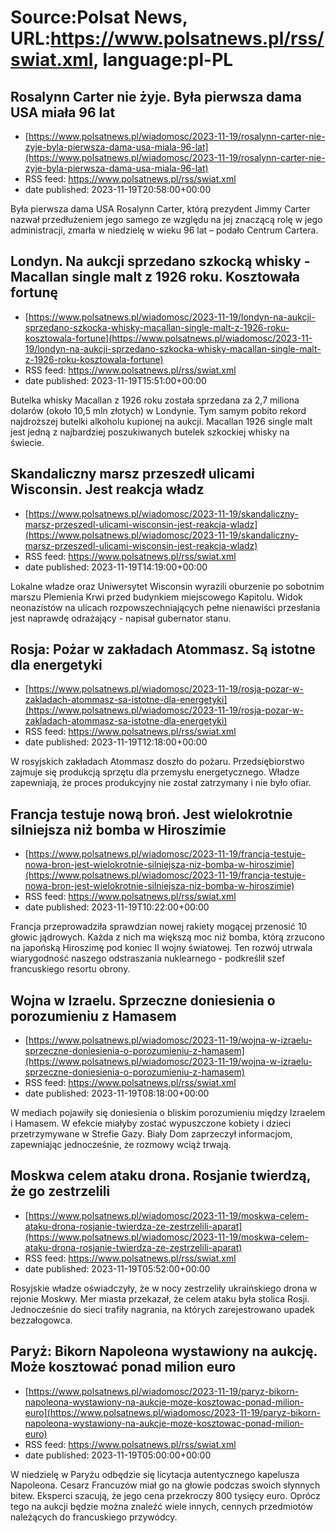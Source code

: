 # Source:Polsat News, URL:https://www.polsatnews.pl/rss/swiat.xml, language:pl-PL

## Rosalynn Carter nie żyje. Była pierwsza dama USA miała 96 lat
 - [https://www.polsatnews.pl/wiadomosc/2023-11-19/rosalynn-carter-nie-zyje-byla-pierwsza-dama-usa-miala-96-lat](https://www.polsatnews.pl/wiadomosc/2023-11-19/rosalynn-carter-nie-zyje-byla-pierwsza-dama-usa-miala-96-lat)
 - RSS feed: https://www.polsatnews.pl/rss/swiat.xml
 - date published: 2023-11-19T20:58:00+00:00

Była pierwsza dama USA Rosalynn Carter, którą prezydent Jimmy Carter nazwał przedłużeniem jego samego ze względu na jej znaczącą rolę w jego administracji, zmarła w niedzielę w wieku 96 lat – podało Centrum Cartera.

## Londyn. Na aukcji sprzedano szkocką whisky - Macallan single malt z 1926 roku. Kosztowała fortunę
 - [https://www.polsatnews.pl/wiadomosc/2023-11-19/londyn-na-aukcji-sprzedano-szkocka-whisky-macallan-single-malt-z-1926-roku-kosztowala-fortune](https://www.polsatnews.pl/wiadomosc/2023-11-19/londyn-na-aukcji-sprzedano-szkocka-whisky-macallan-single-malt-z-1926-roku-kosztowala-fortune)
 - RSS feed: https://www.polsatnews.pl/rss/swiat.xml
 - date published: 2023-11-19T15:51:00+00:00

Butelka whisky Macallan z 1926 roku została sprzedana za 2,7 miliona dolarów (około 10,5 mln złotych) w Londynie. Tym samym pobito rekord najdroższej butelki alkoholu kupionej na aukcji. Macallan 1926 single malt jest jedną z najbardziej poszukiwanych butelek szkockiej whisky na świecie.

## Skandaliczny marsz przeszedł ulicami Wisconsin. Jest reakcja władz
 - [https://www.polsatnews.pl/wiadomosc/2023-11-19/skandaliczny-marsz-przeszedl-ulicami-wisconsin-jest-reakcja-wladz](https://www.polsatnews.pl/wiadomosc/2023-11-19/skandaliczny-marsz-przeszedl-ulicami-wisconsin-jest-reakcja-wladz)
 - RSS feed: https://www.polsatnews.pl/rss/swiat.xml
 - date published: 2023-11-19T14:19:00+00:00

Lokalne władze oraz Uniwersytet Wisconsin wyrazili oburzenie po sobotnim marszu Plemienia Krwi przed budynkiem miejscowego Kapitolu. Widok neonazistów na ulicach rozpowszechniających pełne nienawiści przesłania jest naprawdę odrażający - napisał gubernator stanu.

## Rosja: Pożar w zakładach Atommasz. Są istotne dla energetyki
 - [https://www.polsatnews.pl/wiadomosc/2023-11-19/rosja-pozar-w-zakladach-atommasz-sa-istotne-dla-energetyki](https://www.polsatnews.pl/wiadomosc/2023-11-19/rosja-pozar-w-zakladach-atommasz-sa-istotne-dla-energetyki)
 - RSS feed: https://www.polsatnews.pl/rss/swiat.xml
 - date published: 2023-11-19T12:18:00+00:00

W rosyjskich zakładach Atommasz doszło do pożaru. Przedsiębiorstwo zajmuje się produkcją sprzętu dla przemysłu energetycznego. Władze zapewniają, że proces produkcyjny nie został zatrzymany i nie było ofiar.

## Francja testuje nową broń. Jest wielokrotnie silniejsza niż bomba w Hiroszimie
 - [https://www.polsatnews.pl/wiadomosc/2023-11-19/francja-testuje-nowa-bron-jest-wielokrotnie-silniejsza-niz-bomba-w-hiroszimie](https://www.polsatnews.pl/wiadomosc/2023-11-19/francja-testuje-nowa-bron-jest-wielokrotnie-silniejsza-niz-bomba-w-hiroszimie)
 - RSS feed: https://www.polsatnews.pl/rss/swiat.xml
 - date published: 2023-11-19T10:22:00+00:00

Francja przeprowadziła sprawdzian nowej rakiety mogącej przenosić 10 głowic jądrowych. Każda z nich ma większą moc niż bomba, którą zrzucono na japońską Hiroszimę pod koniec II wojny światowej. Ten rozwój utrwala wiarygodność naszego odstraszania nuklearnego - podkreślił szef francuskiego resortu obrony.

## Wojna w Izraelu. Sprzeczne doniesienia o porozumieniu z Hamasem
 - [https://www.polsatnews.pl/wiadomosc/2023-11-19/wojna-w-izraelu-sprzeczne-doniesienia-o-porozumieniu-z-hamasem](https://www.polsatnews.pl/wiadomosc/2023-11-19/wojna-w-izraelu-sprzeczne-doniesienia-o-porozumieniu-z-hamasem)
 - RSS feed: https://www.polsatnews.pl/rss/swiat.xml
 - date published: 2023-11-19T08:18:00+00:00

W mediach pojawiły się doniesienia o bliskim porozumieniu między Izraelem i Hamasem. W efekcie miałyby zostać wypuszczone kobiety i dzieci przetrzymywane w Strefie Gazy. Biały Dom zaprzeczył informacjom, zapewniając jednocześnie, że rozmowy wciąż trwają.

## Moskwa celem ataku drona. Rosjanie twierdzą, że go zestrzelili
 - [https://www.polsatnews.pl/wiadomosc/2023-11-19/moskwa-celem-ataku-drona-rosjanie-twierdza-ze-zestrzelili-aparat](https://www.polsatnews.pl/wiadomosc/2023-11-19/moskwa-celem-ataku-drona-rosjanie-twierdza-ze-zestrzelili-aparat)
 - RSS feed: https://www.polsatnews.pl/rss/swiat.xml
 - date published: 2023-11-19T05:52:00+00:00

Rosyjskie władze oświadczyły, że w nocy zestrzeliły ukraińskiego drona w rejonie Moskwy. Mer miasta przekazał, że celem ataku była stolica Rosji. Jednocześnie do sieci trafiły nagrania, na których zarejestrowano upadek bezzałogowca.

## Paryż: Bikorn Napoleona wystawiony na aukcję. Może kosztować ponad milion euro
 - [https://www.polsatnews.pl/wiadomosc/2023-11-19/paryz-bikorn-napoleona-wystawiony-na-aukcje-moze-kosztowac-ponad-milion-euro](https://www.polsatnews.pl/wiadomosc/2023-11-19/paryz-bikorn-napoleona-wystawiony-na-aukcje-moze-kosztowac-ponad-milion-euro)
 - RSS feed: https://www.polsatnews.pl/rss/swiat.xml
 - date published: 2023-11-19T05:00:00+00:00

W niedzielę w Paryżu odbędzie się licytacja autentycznego kapelusza Napoleona. Cesarz Francuzów miał go na głowie podczas swoich słynnych bitew. Eksperci szacują, że jego cena przekroczy 800 tysięcy euro. Oprócz tego na aukcji będzie można znaleźć wiele innych, cennych przedmiotów należących do francuskiego przywódcy.


